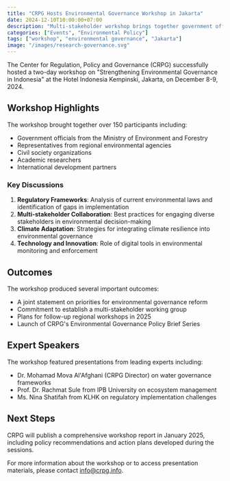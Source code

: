 ```yaml
---
title: "CRPG Hosts Environmental Governance Workshop in Jakarta"
date: 2024-12-10T10:00:00+07:00
description: "Multi-stakeholder workshop brings together government officials, civil society, and academics to discuss environmental governance challenges"
categories: ["Events", "Environmental Policy"]
tags: ["workshop", "environmental governance", "Jakarta"]
image: "/images/research-governance.svg"
---
```


The Center for Regulation, Policy and Governance (CRPG) successfully hosted a two-day workshop on "Strengthening Environmental Governance in Indonesia" at the Hotel Indonesia Kempinski, Jakarta, on December 8-9, 2024.

## Workshop Highlights

The workshop brought together over 150 participants including:
- Government officials from the Ministry of Environment and Forestry
- Representatives from regional environmental agencies
- Civil society organizations
- Academic researchers
- International development partners

### Key Discussions

1. **Regulatory Frameworks**: Analysis of current environmental laws and identification of gaps in implementation
2. **Multi-stakeholder Collaboration**: Best practices for engaging diverse stakeholders in environmental decision-making
3. **Climate Adaptation**: Strategies for integrating climate resilience into environmental governance
4. **Technology and Innovation**: Role of digital tools in environmental monitoring and enforcement

## Outcomes

The workshop produced several important outcomes:

- A joint statement on priorities for environmental governance reform
- Commitment to establish a multi-stakeholder working group
- Plans for follow-up regional workshops in 2025
- Launch of CRPG's Environmental Governance Policy Brief Series

## Expert Speakers

The workshop featured presentations from leading experts including:
- Dr. Mohamad Mova Al'Afghani (CRPG Director) on water governance frameworks
- Prof. Dr. Rachmat Sule from IPB University on ecosystem management
- Ms. Nina Shatifah from KLHK on regulatory implementation challenges

## Next Steps

CRPG will publish a comprehensive workshop report in January 2025, including policy recommendations and action plans developed during the sessions.

For more information about the workshop or to access presentation materials, please contact info@crpg.info.